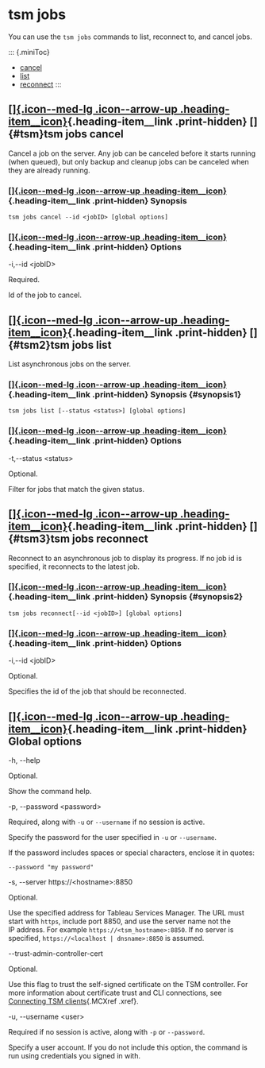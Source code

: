 

tsm jobs
========
You can use the `tsm jobs` commands to list, reconnect to, and cancel
jobs.

::: {.miniToc}
-   [cancel](https://help.tableau.com/current/server/en-us/cli_jobs_tsm.htm#tsm)
-   [list](https://help.tableau.com/current/server/en-us/cli_jobs_tsm.htm#tsm2)
-   [reconnect](https://help.tableau.com/current/server/en-us/cli_jobs_tsm.htm#tsm3)
:::

<div>

[[]{.icon--med-lg .icon--arrow-up .heading-item__icon}](https://help.tableau.com/current/server/en-us/cli_jobs_tsm.htm#){.heading-item__link .print-hidden} []{#tsm}tsm jobs cancel
-----------------------------------------------------------------------------------------------------------------------------------------------------------------------------------

</div>

Cancel a job on the server. Any job can be canceled before it starts
running (when queued), but only backup and cleanup jobs can be canceled
when they are already running.

<div>

### [[]{.icon--med-lg .icon--arrow-up .heading-item__icon}](https://help.tableau.com/current/server/en-us/cli_jobs_tsm.htm#){.heading-item__link .print-hidden} Synopsis

</div>

`tsm jobs cancel --id <jobID> [global options]`

<div>

### [[]{.icon--med-lg .icon--arrow-up .heading-item__icon}](https://help.tableau.com/current/server/en-us/cli_jobs_tsm.htm#){.heading-item__link .print-hidden} Options

</div>

-i,\--id \<jobID\>

Required.

Id of the job to cancel.

<div>

[[]{.icon--med-lg .icon--arrow-up .heading-item__icon}](https://help.tableau.com/current/server/en-us/cli_jobs_tsm.htm#){.heading-item__link .print-hidden} []{#tsm2}tsm jobs list
----------------------------------------------------------------------------------------------------------------------------------------------------------------------------------

</div>

List asynchronous jobs on the server.

<div>

### [[]{.icon--med-lg .icon--arrow-up .heading-item__icon}](https://help.tableau.com/current/server/en-us/cli_jobs_tsm.htm#){.heading-item__link .print-hidden} Synopsis {#synopsis1}

</div>

`tsm jobs list [--status <status>] [global options]`

<div>

### [[]{.icon--med-lg .icon--arrow-up .heading-item__icon}](https://help.tableau.com/current/server/en-us/cli_jobs_tsm.htm#){.heading-item__link .print-hidden} Options

</div>

-t,\--status \<status\>

Optional.

Filter for jobs that match the given status.

<div>

[[]{.icon--med-lg .icon--arrow-up .heading-item__icon}](https://help.tableau.com/current/server/en-us/cli_jobs_tsm.htm#){.heading-item__link .print-hidden} []{#tsm3}tsm jobs reconnect
---------------------------------------------------------------------------------------------------------------------------------------------------------------------------------------

</div>

Reconnect to an asynchronous job to display its progress. If no job id
is specified, it reconnects to the latest job.

<div>

### [[]{.icon--med-lg .icon--arrow-up .heading-item__icon}](https://help.tableau.com/current/server/en-us/cli_jobs_tsm.htm#){.heading-item__link .print-hidden} Synopsis {#synopsis2}

</div>

`tsm jobs reconnect[--id <jobID>] [global options]`

<div>

### [[]{.icon--med-lg .icon--arrow-up .heading-item__icon}](https://help.tableau.com/current/server/en-us/cli_jobs_tsm.htm#){.heading-item__link .print-hidden} Options

</div>

-i,\--id \<jobID\>

Optional.

Specifies the id of the job that should be reconnected.

<div>

[[]{.icon--med-lg .icon--arrow-up .heading-item__icon}](https://help.tableau.com/current/server/en-us/cli_jobs_tsm.htm#){.heading-item__link .print-hidden} Global options
--------------------------------------------------------------------------------------------------------------------------------------------------------------------------

</div>

-h, \--help

Optional.

Show the command help.

-p, \--password \<password\>

Required, along with `-u` or `--username` if no session is active.

Specify the password for the user specified in `-u` or `--username`.

If the password includes spaces or special characters, enclose it in
quotes:

`--password "my password"`

-s, \--server https://\<hostname\>:8850

Optional.

Use the specified address for Tableau Services Manager. The URL must
start with `https`, include port 8850, and use the server name not the
IP address. For example `https://<tsm_hostname>:8850`. If no server is
specified, `https://<localhost | dnsname>:8850` is assumed.

\--trust-admin-controller-cert

Optional.

Use this flag to trust the self-signed certificate on the
TSM controller. For more information about certificate trust and
CLI connections, see [Connecting
TSM clients](https://help.tableau.com/current/server/en-us/tsm_overview.htm#Connecti){.MCXref
.xref}.

-u, \--username \<user\>

Required if no session is active, along with `-p` or `--password`.

Specify a user account. If you do not include this option, the command
is run using credentials you signed in with.
